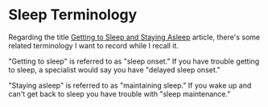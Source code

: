 ﻿# Sleep Terminology

Regarding the title [Getting to Sleep and Staying Asleep](Getting_to_sleep_and_staying_asleep.md) article, there's some related terminology I want to record while I recall it.

"Getting to sleep" is referred to as "sleep onset." If you have trouble getting to sleep, a specialist would say you have "delayed sleep onset."

"Staying asleep" is referred to as "maintaining sleep." If you wake up and can't get back to sleep you have trouble with "sleep maintenance."
